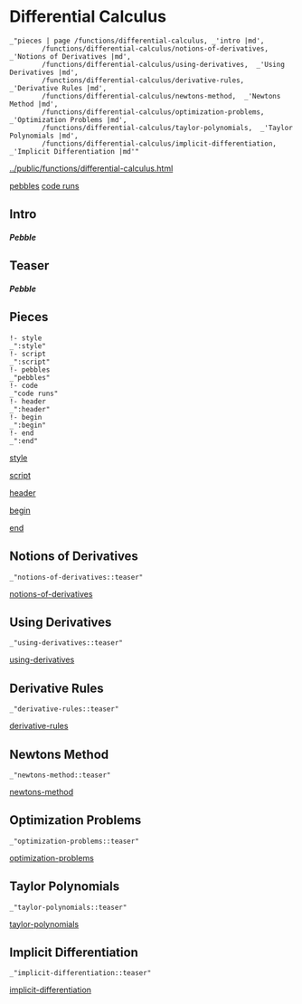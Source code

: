 # Differential Calculus

    _"pieces | page /functions/differential-calculus, _'intro |md',
            /functions/differential-calculus/notions-of-derivatives,  _'Notions of Derivatives |md',
            /functions/differential-calculus/using-derivatives,  _'Using Derivatives |md',
            /functions/differential-calculus/derivative-rules,  _'Derivative Rules |md',
            /functions/differential-calculus/newtons-method,  _'Newtons Method |md',
            /functions/differential-calculus/optimization-problems,  _'Optimization Problems |md',
            /functions/differential-calculus/taylor-polynomials,  _'Taylor Polynomials |md',
            /functions/differential-calculus/implicit-differentiation,  _'Implicit Differentiation |md'"

[../public/functions/differential-calculus.html](# "save:")

[pebbles](#pebble "h5: | .join \n")
[code runs](#code "h5: | .join \n")

## Intro

##### Pebble

## Teaser

##### Pebble

## Pieces

    !- style
    _":style"
    !- script
    _":script"
    !- pebbles
    _"pebbles"
    !- code
    _"code runs"
    !- header
    _":header"
    !- begin
    _":begin"
    !- end
    _":end"



[style]() 

[script]()

[header]()

[begin]()

[end]()

## Notions of Derivatives

    _"notions-of-derivatives::teaser"


[notions-of-derivatives](pages/functions_differential-calculus_notions-of-derivatives.md "load:")

## Using Derivatives

    _"using-derivatives::teaser"


[using-derivatives](pages/functions_differential-calculus_using-derivatives.md "load:")

## Derivative Rules

    _"derivative-rules::teaser"


[derivative-rules](pages/functions_differential-calculus_derivative-rules.md "load:")

## Newtons Method

    _"newtons-method::teaser"


[newtons-method](pages/functions_differential-calculus_newtons-method.md "load:")

## Optimization Problems

    _"optimization-problems::teaser"


[optimization-problems](pages/functions_differential-calculus_optimization-problems.md "load:")

## Taylor Polynomials

    _"taylor-polynomials::teaser"


[taylor-polynomials](pages/functions_differential-calculus_taylor-polynomials.md "load:")

## Implicit Differentiation

    _"implicit-differentiation::teaser"


[implicit-differentiation](pages/functions_differential-calculus_implicit-differentiation.md "load:")